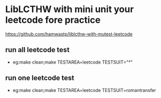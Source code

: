 LibLCTHW with mini unit your leetcode fore practice
========

https://github.com/hamwastp/liblcthw-with-mutest-leetcode


## run all leetcode test 
- eg:make clean;make TESTAREA=leetcode TESTSUIT="\*"

## run one leetcode test
- eg:make clean;make TESTAREA=leetcode TESTSUIT=romantransfer
